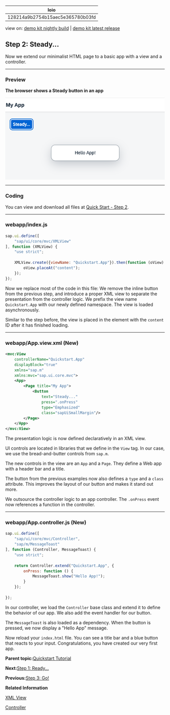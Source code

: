 <!-- loio128214a9b2754b15aec5e365780b03fd -->

| loio |
| -----|
| 128214a9b2754b15aec5e365780b03fd |

<div id="loio">

view on: [demo kit nightly build](https://sdk.openui5.org/nightly/#/topic/128214a9b2754b15aec5e365780b03fd) | [demo kit latest release](https://sdk.openui5.org/topic/128214a9b2754b15aec5e365780b03fd)</div>

## Step 2: Steady...

Now we extend our minimalist HTML page to a basic app with a view and a controller.

***

<a name="loio128214a9b2754b15aec5e365780b03fd__section_dxj_gxh_1gb"/>

### Preview

  
  
**The browser shows a Steady button in an app**

![](images/loio240ef5357d7f4d36955092cdaf1884a2_LowRes.png "The browser shows a Steady button in an app ")

***

<a name="loio128214a9b2754b15aec5e365780b03fd__section_rcp_yxh_1gb"/>

### Coding

You can view and download all files at [Quick Start - Step 2](https://sdk.openui5.org/sample/sap.m.tutorial.quickstart.02/preview).

***

### webapp/index.js

```js
sap.ui.define([
	"sap/ui/core/mvc/XMLView"
], function (XMLView) {
	"use strict";

	XMLView.create({viewName: "Quickstart.App"}).then(function (oView) {
		oView.placeAt("content");
	});
});
```

Now we replace most of the code in this file: We remove the inline button from the previous step, and introduce a proper XML view to separate the presentation from the controller logic. We prefix the view name `Quickstart.App` with our newly defined namespace. The view is loaded asynchronously.

Similar to the step before, the view is placed in the element with the `content` ID after it has finished loading.

***

<a name="loio128214a9b2754b15aec5e365780b03fd__section_zgg_rl3_1gb"/>

### webapp/App.view.xml \(New\)

```xml
<mvc:View
	controllerName="Quickstart.App"
	displayBlock="true"
	xmlns="sap.m"
	xmlns:mvc="sap.ui.core.mvc">
	<App>
		<Page title="My App">
			<Button
				text="Steady..."
				press=".onPress"
				type="Emphasized"
				class="sapUiSmallMargin"/>
		</Page>
	</App>
</mvc:View>
```

The presentation logic is now defined declaratively in an XML view.

UI controls are located in libraries that we define in the `View` tag. In our case, we use the bread-and-butter controls from `sap.m`.

The new controls in the view are an `App` and a `Page`. They define a Web app with a header bar and a title.

The button from the previous examples now also defines a `type` and a `class` attribute. This improves the layout of our button and makes it stand out more.

We outsource the controller logic to an app controller. The `.onPress` event now references a function in the controller.

***

<a name="loio128214a9b2754b15aec5e365780b03fd__section_rc3_gm3_1gb"/>

### webapp/App.controller.js \(New\)

```js
sap.ui.define([
	"sap/ui/core/mvc/Controller",
	"sap/m/MessageToast"
], function (Controller, MessageToast) {
	"use strict";

	return Controller.extend("Quickstart.App", {
		onPress: function () {
			MessageToast.show("Hello App!");
		}
	});

});
```

In our controller, we load the `Controller` base class and extend it to define the behavior of our app. We also add the event handler for our button.

The `MessageToast` is also loaded as a dependency. When the button is pressed, we now display a "Hello App" message.

Now reload your `index.html` file. You can see a title bar and a blue button that reacts to your input. Congratulations, you have created our very first app.

**Parent topic:**[Quickstart Tutorial](Quickstart_Tutorial_592f36f.md "Unleash your OpenUI5 skills with this simple three-step tutorial. We start with a simple &quot;Hello World&quot; example, and convert it to a minimalist two-page app.")

**Next:**[Step 1: Ready...](Step_1_Ready_851bde4.md "Let's get you ready for your journey! We bootstrap OpenUI5 in an HTML page and implement a simple &quot;Hello World&quot; example.")

**Previous:**[Step 3: Go!](Step_3_Go_073d107.md "Finally, we add a second page to our app showcasing some of the key OpenUI5 concepts.")

**Related Information**  


[XML View](XML_View_91f2928.md "The XML view type is defined in an XML file. The file name either ends with .view.xml or as an XML string. The file name and the folder structure together specify the name of the view that equals the OpenUI5 module name.")

[Controller](Controller_121b8e6.md "A controller contains methods that define how models and views interact.")

